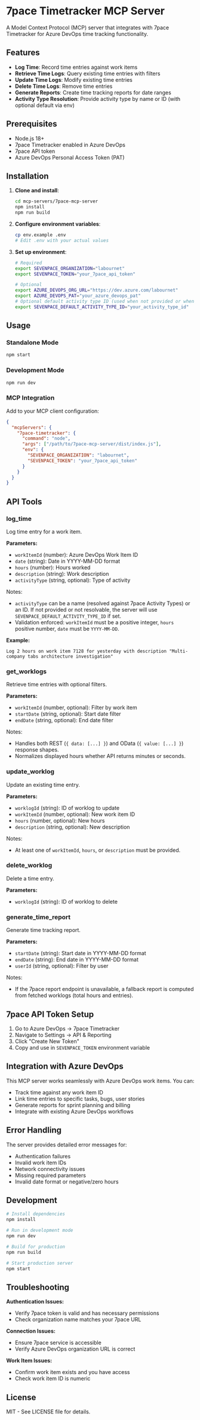 # 7pace Timetracker MCP Server

A Model Context Protocol (MCP) server that integrates with 7pace Timetracker for Azure DevOps time tracking functionality.

## Features

- **Log Time**: Record time entries against work items
- **Retrieve Time Logs**: Query existing time entries with filters
- **Update Time Logs**: Modify existing time entries
- **Delete Time Logs**: Remove time entries
- **Generate Reports**: Create time tracking reports for date ranges
- **Activity Type Resolution**: Provide activity type by name or ID (with optional default via env)

## Prerequisites

- Node.js 18+
- 7pace Timetracker enabled in Azure DevOps
- 7pace API token
- Azure DevOps Personal Access Token (PAT)

## Installation

1. **Clone and install**:

   ```bash
   cd mcp-servers/7pace-mcp-server
   npm install
   npm run build
   ```

2. **Configure environment variables**:

   ```bash
   cp env.example .env
   # Edit .env with your actual values
   ```

3. **Set up environment**:

   ```bash
   # Required
   export SEVENPACE_ORGANIZATION="labournet"
   export SEVENPACE_TOKEN="your_7pace_api_token"

   # Optional
   export AZURE_DEVOPS_ORG_URL="https://dev.azure.com/labournet"
   export AZURE_DEVOPS_PAT="your_azure_devops_pat"
   # Optional default activity type ID (used when not provided or when name cannot be resolved)
   export SEVENPACE_DEFAULT_ACTIVITY_TYPE_ID="your_activity_type_id"
   ```

## Usage

### Standalone Mode

```bash
npm start
```

### Development Mode

```bash
npm run dev
```

### MCP Integration

Add to your MCP client configuration:

```json
{
  "mcpServers": {
    "7pace-timetracker": {
      "command": "node",
      "args": ["/path/to/7pace-mcp-server/dist/index.js"],
      "env": {
        "SEVENPACE_ORGANIZATION": "labournet",
        "SEVENPACE_TOKEN": "your_7pace_api_token"
      }
    }
  }
}
```

## API Tools

### log_time

Log time entry for a work item.

**Parameters:**

- `workItemId` (number): Azure DevOps Work Item ID
- `date` (string): Date in YYYY-MM-DD format
- `hours` (number): Hours worked
- `description` (string): Work description
- `activityType` (string, optional): Type of activity

Notes:

- `activityType` can be a name (resolved against 7pace Activity Types) or an ID. If not provided or not resolvable, the server will use `SEVENPACE_DEFAULT_ACTIVITY_TYPE_ID` if set.
- Validation enforced: `workItemId` must be a positive integer, `hours` positive number, `date` must be `YYYY-MM-DD`.

**Example:**

```
Log 2 hours on work item 7128 for yesterday with description "Multi-company tabs architecture investigation"
```

### get_worklogs

Retrieve time entries with optional filters.

**Parameters:**

- `workItemId` (number, optional): Filter by work item
- `startDate` (string, optional): Start date filter
- `endDate` (string, optional): End date filter

Notes:

- Handles both REST (`{ data: [...] }`) and OData (`{ value: [...] }`) response shapes.
- Normalizes displayed hours whether API returns minutes or seconds.

### update_worklog

Update an existing time entry.

**Parameters:**

- `worklogId` (string): ID of worklog to update
- `workItemId` (number, optional): New work item ID
- `hours` (number, optional): New hours
- `description` (string, optional): New description

Notes:

- At least one of `workItemId`, `hours`, or `description` must be provided.

### delete_worklog

Delete a time entry.

**Parameters:**

- `worklogId` (string): ID of worklog to delete

### generate_time_report

Generate time tracking report.

**Parameters:**

- `startDate` (string): Start date in YYYY-MM-DD format
- `endDate` (string): End date in YYYY-MM-DD format
- `userId` (string, optional): Filter by user

Notes:

- If the 7pace report endpoint is unavailable, a fallback report is computed from fetched worklogs (total hours and entries).

## 7pace API Token Setup

1. Go to Azure DevOps → 7pace Timetracker
2. Navigate to Settings → API & Reporting
3. Click "Create New Token"
4. Copy and use in `SEVENPACE_TOKEN` environment variable

## Integration with Azure DevOps

This MCP server works seamlessly with Azure DevOps work items. You can:

- Track time against any work item ID
- Link time entries to specific tasks, bugs, user stories
- Generate reports for sprint planning and billing
- Integrate with existing Azure DevOps workflows

## Error Handling

The server provides detailed error messages for:

- Authentication failures
- Invalid work item IDs
- Network connectivity issues
- Missing required parameters
- Invalid date format or negative/zero hours

## Development

```bash
# Install dependencies
npm install

# Run in development mode
npm run dev

# Build for production
npm run build

# Start production server
npm start
```

## Troubleshooting

**Authentication Issues:**

- Verify 7pace token is valid and has necessary permissions
- Check organization name matches your 7pace URL

**Connection Issues:**

- Ensure 7pace service is accessible
- Verify Azure DevOps organization URL is correct

**Work Item Issues:**

- Confirm work item exists and you have access
- Check work item ID is numeric

## License

MIT - See LICENSE file for details.
